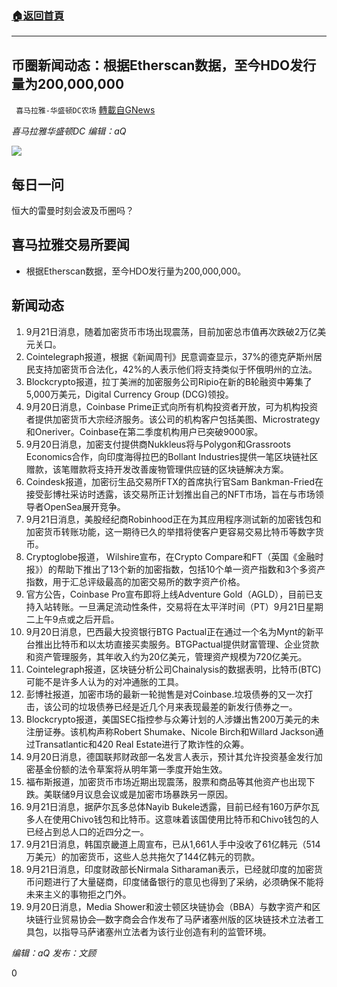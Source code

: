 ###  [:house:返回首頁](https://github.com/ourhimalayas/txt)
---


## 币圈新闻动态：根据Etherscan数据，至今HDO发行量为200,000,000
` 喜马拉雅-华盛顿DC农场` [轉載自GNews](https://gnews.org/zh-hans/1545503/)

*喜马拉雅华盛顿DC 编辑：aQ*

![](http://himalayawashingtondc.org/wp-content/uploads/2021/07/ScreenShot-2021-07-31-at-16.20.22@2x.png)



## 每日一问





恒大的雷曼时刻会波及币圈吗？





## 喜马拉雅交易所要闻





- 根据Etherscan数据，至今HDO发行量为200,000,000。






## 新闻动态





1. 9月21日消息，随着加密货币市场出现震荡，目前加密总市值再次跌破2万亿美元关口。
2. Cointelegraph报道，根据《新闻周刊》民意调查显示，37%的德克萨斯州居民支持加密货币合法化，42%的人表示他们将支持类似于怀俄明州的立法。
3. Blockcrypto报道，拉丁美洲的加密服务公司Ripio在新的B轮融资中筹集了5,000万美元，Digital Currency Group (DCG)领投。
4. 9月20日消息，Coinbase Prime正式向所有机构投资者开放，可为机构投资者提供加密货币大宗经济服务。该公司的机构客户包括美图、Microstrategy和Oneriver。Coinbase在第二季度机构用户已突破9000家。
5. 9月20日消息，加密支付提供商Nukkleus将与Polygon和Grassroots Economics合作，向印度海得拉巴的Bollant Industries提供一笔区块链社区赠款，该笔赠款将支持开发改善废物管理供应链的区块链解决方案。
6. Coindesk报道，加密衍生品交易所FTX的首席执行官Sam Bankman-Fried在接受彭博社采访时透露，该交易所正计划推出自己的NFT市场，旨在与市场领导者OpenSea展开竞争。
7. 9月21日消息，美股经纪商Robinhood正在为其应用程序测试新的加密钱包和加密货币转账功能，这一期待已久的举措将使客户更容易交易比特币等数字货币。
8. Cryptoglobe报道， Wilshire宣布，在Crypto Compare和FT（英国《金融时报》）的帮助下推出了13个新的加密指数，包括10个单一资产指数和3个多资产指数，用于汇总评级最高的加密交易所的数字资产价格。
9. 官方公告，Coinbase Pro宣布即将上线Adventure Gold（AGLD），目前已支持入站转账。一旦满足流动性条件，交易将在太平洋时间（PT）9月21日星期二上午9点或之后开启。
10. 9月20日消息，巴西最大投资银行BTG Pactual正在通过一个名为Mynt的新平台推出比特币和以太坊直接买卖服务。BTGPactual提供财富管理、企业贷款和资产管理服务，其年收入约为20亿美元，管理资产规模为720亿美元。
11. Cointelegraph报道，区块链分析公司Chainalysis的数据表明，比特币(BTC)可能不是许多人认为的对冲通胀的工具。
12. 彭博社报道，加密市场的最新一轮抛售是对Coinbase.垃圾债券的又一次打击，该公司的垃圾债券已经是近几个月来表现最差的新发行债券之一。
13. Blockcrypto报道，美国SEC指控参与众筹计划的人涉嫌出售200万美元的未注册证券。该机构声称Robert Shumake、Nicole Birch和Willard Jackson通过Transatlantic和420 Real Estate进行了欺诈性的众筹。
14. 9月20日消息，德国联邦财政部一名发言人表示，预计其允许投资基金发行加密基金份额的法令草案将从明年第一季度开始生效。
15. 福布斯报道，加密货币市场近期出现震荡，股票和商品等其他资产也出现下跌。美联储9月议息会议或是加密市场暴跌另一原因。
16. 9月21日消息，据萨尔瓦多总体Nayib Bukele透露，目前已经有160万萨尔瓦多人在使用Chivo钱包和比特币。这意味着该国使用比特币和Chivo钱包的人已经占到总人口的近四分之一。
17. 9月21日消息，韩国京畿道上周宣布，已从1,661人手中没收了61亿韩元（514万美元）的加密货币，这些人总共拖欠了144亿韩元的罚款。
18. 9月21日消息，印度财政部长Nirmala Sitharaman表示，已经就印度的加密货币问题进行了大量磋商，印度储备银行的意见也得到了采纳，必须确保不能将未来主义的事物拒之门外。
19. 9月20日消息，Media Shower和波士顿区块链协会（BBA）与数字资产和区块链行业贸易协会—数字商会合作发布了马萨诸塞州版的区块链技术立法者工具包，以指导马萨诸塞州立法者为该行业创造有利的监管环境。





*编辑：aQ
发布：文顾*


 
0
